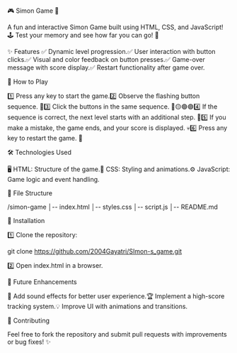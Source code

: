🎮 Simon Game 🎨

A fun and interactive Simon Game built using HTML, CSS, and JavaScript! 🕹️ Test your memory and see how far you can go! 🚀

✨ Features
✅ Dynamic level progression.✅ User interaction with button clicks.✅ Visual and color feedback on button presses.✅ Game-over message with score display.✅ Restart functionality after game over.

🎯 How to Play

1️⃣ Press any key to start the game.2️⃣ Observe the flashing button sequence. 👀3️⃣ Click the buttons in the same sequence. 🔴🟡🟢🟣4️⃣ If the sequence is correct, the next level starts with an additional step. 🎉5️⃣ If you make a mistake, the game ends, and your score is displayed. 💀6️⃣ Press any key to restart the game. 🔄

🛠️ Technologies Used

🖥️ HTML: Structure of the game.🎨 CSS: Styling and animations.⚙️ JavaScript: Game logic and event handling.

📂 File Structure

/simon-game
│-- index.html
│-- styles.css
│-- script.js
│-- README.md

🚀 Installation

1️⃣ Clone the repository:

git clone https://github.com/2004Gayatri/SImon-s_game.git

2️⃣ Open index.html in a browser.

🔮 Future Enhancements

🎵 Add sound effects for better user experience.🏆 Implement a high-score tracking system.💡 Improve UI with animations and transitions.

🤝 Contributing

Feel free to fork the repository and submit pull requests with improvements or bug fixes! ✨